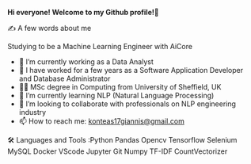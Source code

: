 **Hi everyone! Welcome to my Github profile!**👋

✍️ A few words about me

Studying to be a Machine Learning Engineer with AiCore

- 🔭 I’m currently working as a Data Analyst
- 👷‍ I have worked for a few years as a Software Application Developer and Database Administrator
- 🧑‍💻 MSc degree in Computing from University of Sheffield, UK
- 🌱 I’m currently learning NLP (Natural Language Processing)
- 👯 I’m looking to collaborate with professionals on NLP engineering industry
- 📫 How to reach me: konteas17giannis@gmail.com



🛠️ Languages and Tools
:Python  Pandas  Opencv  Tensorflow  Selenium  MySQL  Docker  VScode  Jupyter  Git Numpy TF-IDF CountVectorizer 
